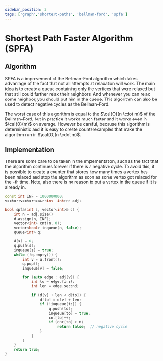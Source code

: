 ```yaml
---
sidebar_position: 3
tags: ['graph','shortest-paths', 'bellman-ford', 'spfa']
---
```


# Shortest Path Faster Algorithm (SPFA)

## Algorithm

SPFA is a improvement of the Bellman-Ford algorithm which takes advantage of the fact that not all attempts at relaxation will work. The main idea is to create a queue containing only the vertices that were relaxed but that still could further relax their neighbors. And whenever you can relax some neighbor, you should put him in the queue. This algorithm can also be used to detect negative cycles as the Bellman-Ford.

The worst case of this algorithm is equal to the $\cal{O}(n \cdot m)$ of the Bellman-Ford, but in practice it works much faster and it works even in $\cal{O}(m)$ on average. However be careful, because this algorithm is deterministic and it is easy to create counterexamples that make the algorithm run in $\cal{O}(n \cdot m)$.

## Implementation

There are some care to be taken in the implementation, such as the fact that the algorithm continues forever if there is a negative cycle. To avoid this, it is possible to create a counter that stores how many times a vertex has been relaxed and stop the algorithm as soon as some vertex got relaxed for the -th time. Note, also there is no reason to put a vertex in the queue if it is already in.

```cpp
const int INF = 1000000000;
vector<vector<pair<int, int>>> adj;

bool spfa(int s, vector<int>& d) {
    int n = adj.size();
    d.assign(n, INF);
    vector<int> cnt(n, 0);
    vector<bool> inqueue(n, false);
    queue<int> q;

    d[s] = 0;
    q.push(s);
    inqueue[s] = true;
    while (!q.empty()) {
        int v = q.front();
        q.pop();
        inqueue[v] = false;

        for (auto edge : adj[v]) {
            int to = edge.first;
            int len = edge.second;

            if (d[v] + len < d[to]) {
                d[to] = d[v] + len;
                if (!inqueue[to]) {
                    q.push(to);
                    inqueue[to] = true;
                    cnt[to]++;
                    if (cnt[to] > n)
                        return false;  // negative cycle
                }
            }
        }
    }
    return true;
}
```